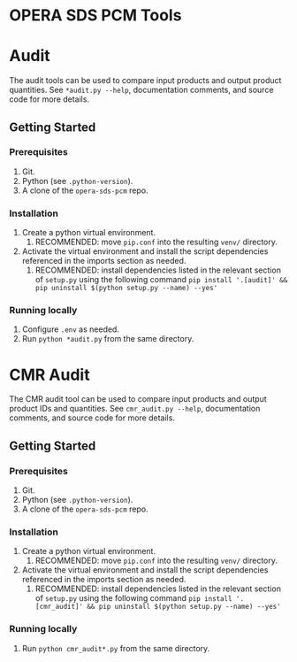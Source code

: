 # OPERA SDS PCM Tools

# Audit

The audit tools can be used to compare input products and output product quantities.
See `*audit.py --help`, documentation comments, and source code for more details.

## Getting Started

### Prerequisites

1. Git.
2. Python (see `.python-version`).
3. A clone of the `opera-sds-pcm` repo.

### Installation

1. Create a python virtual environment.
    1. RECOMMENDED: move `pip.conf` into the resulting `venv/` directory.
2. Activate the virtual environment and install the script dependencies referenced in the imports section as needed.
    1. RECOMMENDED: install dependencies listed in the relevant section of `setup.py` using the following command `pip install '.[audit]' && pip uninstall $(python setup.py --name) --yes'`

### Running locally

1. Configure `.env` as needed.
1. Run `python *audit.py` from the same directory.

# CMR Audit

The CMR audit tool can be used to compare input products and output product IDs and quantities.
See `cmr_audit.py --help`, documentation comments, and source code for more details.

## Getting Started

### Prerequisites

1. Git.
1. Python (see `.python-version`).
1. A clone of the `opera-sds-pcm` repo.

### Installation

1. Create a python virtual environment.
    1. RECOMMENDED: move `pip.conf` into the resulting `venv/` directory.
2. Activate the virtual environment and install the script dependencies referenced in the imports section as needed.
    1. RECOMMENDED: install dependencies listed in the relevant section of `setup.py` using the following command `pip install '.[cmr_audit]' && pip uninstall $(python setup.py --name) --yes'`

### Running locally

1. Run `python cmr_audit*.py` from the same directory.
